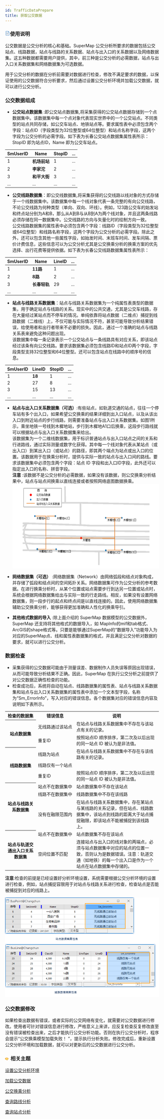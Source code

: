 ```yaml
---
id: TrafficDataPrepare
title: 获取公交数据
---
```

### ![](../../img/read.gif)使用说明

公交数据是公交分析的核心和基础。SuperMap
公交分析所要求的数据包括公交站点、线路数据，站点与线路的关系数据、站点与出入口的关系数据以及网络数据集。这五种数据都需要用户提供，其中，前三种是公交分析的必需数据，站点与出入口关系数据集和网络数据集为可选数据。

用于公交分析的数据在分析前需要对数据进行检查，修改不满足要求的数据，以保证使用的公交数据符合分析要求，然后通过设置公交分析环境并加载公交数据，就可以进行公交分析。

### 公交数据组成

* **公交站点数据集** :即公交站点数据集,将采集获得的公交站点数据存储到一个点数据集中。该数据集中每一个点对象代表现实世界中的一个公交站点。不同类型的站点共同存储，如公交车站点、地铁站点等。要求属性表中必须包含两个字段：站点ID（字段类型为32位整型或64位整型）和站点名称字段，这两个字段为公交分析的必需字段。如下表为长春公交站点数据集属性表所示：StopID 即为站点ID，Name 即为公交车站点。

SmUserID | Name | StopID | ...  
---|---|---|---  
1  | **机场前站** | 1 | ...  
2 | **李家沱** | 2 | ...  
3 | **和平大街** | 3 | ...  
... | ... | ... | ...  

* **公交线路数据集**：即公交线数据集,将采集获得的公交线路以线对象的方式存储于一个线数据集中。该数据集中每一个线对象代表一条完整的有向公交线路，不论公交线路为何种类型（单向、双向、环线）。例如，123路公交车的始发站和终点站分别为A和B，那么从A到B与从B到A为两个线对象，并且这两条线路必须存储在同一数据集中。公交线路的方向与矢量化时的绘制方向一致。  
公交线路数据集的属性表中必须包含两个字段：线路ID（字段类型为32位整型或64位整型）和线路名称字段，这两个字段为公交分析的必需字段。除此之外，还可以包含其他一些属性字段，如始发时间、末班车时间、发车间隔、票价计费信息，这些信息可以为公交分析尤其是公交换乘分析的换乘方案的优先选择、出行花费等提供依据。如下表为长春公交线路数据集属性表所示：

SmUserID | Name | LineID | ...  
---|---|---|---  
1  | **11路** | 1 | ...  
2 | **8路** | 2 | ...  
3 | **长春轻轨** | 29 | ...  
... | ... | ... | ...  

* **站点与线路关系数据集**：站点与线路关系数据集为一个纯属性表类型的数据集，用于确定站点与线路的关系。现实中的公共交通，尤其是公交车线路，存在大量经过某站点而不停车的情况。单纯依靠将站点数据（二维点）捕捉到线路数据（二维线）上，不仅可能与实际情况不符，甚至可能导致分析结果错误，给使用者和出行者带来不必要的损失。因此，通过一个准确的站点与线路关系表来避免这种问题出现。  
该数据集中每一条记录表示一个公交站点与一条线路具有对应关系，即该站点经过该条有向公交线路。要求该数据集必须包含线路ID和站点ID两个字段，字段类型支持32位整型和64位整型。还可以包含站点在线路中的顺序号的信息。

SmUserID | LineID | StopID | ...  
---|---|---|---  
1  | **18** | 1 | ...  
2 | 27 | 8 | ...  
3 | 15 | 13 | ...  
... | ... | ... | ...  
  
* **站点与出入口关系数据集（可选）**:有些站点，如轨道交通的站点，往往一个停车站有多个出入口，如果希望公交换乘的结果详细到出入口站点，以及从该出入口到附近站点的步行线路，则需要准备站点与出入口关系数据集。如图1所示，乘坐地铁一号线到木樨地站，步行到木樨地A1口后换乘，这段步行路线就可以根据站点与出入口关系数据集来给出。  
该数据集为一个二维线数据集，用于标识普通站点与出入口站点之间的关系和行进路线，通过实际测量或数字化获得。其中每一个线对象代表从某站点（或出入口）到某出入口（或站点）的路径，即其两个端点为站点或出入口的位置。该数据用于在换乘分析时，提供与实际一致的站点与出入口间的路线。要求该数据集中必须包含两个字段：站点 ID 字段和出入口ID字段，此外还可以指定出入口的名称、拼音字段。  
**注意** :该数据不是公交分析的必需数据，如果没有该数据，则公交换乘分析结果中，站点与站点间换乘以直线连接或者按照网络底图数据换乘。  
![](img/StopExitRelate.png)  

* **网络数据集（可选）** :网络数据集（Network）由网络弧段和结点对象构成，并存储了弧段和结点间的空间拓扑关系。网络数据集可作为公交分析的参考数据。在进行换乘分析时，从某个位置或站点需要步行到达另一位置或站点时，系统会根据网络数据集给出与实际一致的行走路线。相反，如果没有设置网络数据集，则一段步行的起点和终点间是以直线连接的。因此，使用网络数据集辅助公交换乘分析，能够获得更加准确和人性化的换乘导引。
* **其他格式数据的导入** :除上面介绍的 SuperMap 数据模型的公交数据外，SuperMap 还支持将其他格式的数据导入，如 MapInfo的mif和tab格式、ArcGIS的shape格式等。只要是能够通过SuperMap的“数据导入”功能导入为对应的SuperMap点、线和属性表数据集的格式，并且满足公交分析对数据的要求，就可以进行公交分析。

### 数据检查

* 采集获得的公交数据可能由于测量误差、数据制作人员失误等原因出现错误，从而可能导致分析结果不正确。因此，SuperMap 在执行公交分析之前提供了对公交数据正确性检查的功能。
* 检查成功后，系统将自动在站点、线路数据集的属性表、站点与线路关系数据集和站点与出入口关系数据集的属性表中添加一个文本型字段，名称为“Sm_ErrorInfo”，写入对应的错误信息。各个数据集对应的错误信息内容及说明如下表所示。  

<table width="90%">
	<tr>
		<th width="20%">检查的数据集</th>
		<th width="25%">错误信息</th>
		<th width="55%">说明</th>
	</tr>
	<tr>
		<th rowspan="2">站点数据集</th>
		<td>无线路通过该站点</td>
		<td>在站点与线路关系数据集中不存在与该站点有关的记录。</td>
	</tr>
	<tr>
		<td>重复ID</td>
		<td>按照站点ID 顺序排序，第二次及以后出现的同一站点 ID 被认为是非法值。</td>
	</tr>
		<tr>
		<th rowspan="3">线路数据集</th>
		<td>线路为站点</td>
		<td>在站点与线路关系数据集中不存在与该线路有关的记录。</td>
	</tr>
	<tr>
		<td>线路仅有一个站点</td>
		<td> </td>
	</tr>
	<tr>
		<td>重复ID</td>
		<td>按照站点ID 顺序排序，第二次及以后出现的同一站点 ID 被认为是非法值。</td>
	</tr>
		<tr>
		<th rowspan="3">站点与线路关系数据集</th>
		<td>站点不在数据集中</td>
		<td>站点数据集中不存在该站点</td>
	</tr>
	<tr>
		<td>线路不在数据集中</td>
		<td>线路数据集中不存在该线路</td>
	</tr>
	<tr>
		<td>没有在融限范围内</td>
		<td>在站点与线路关系数据集中，存在某站点与某线路的关系记录，但在站点、线路数据集中，该站点到线路的距离大于站点捕捉融限，即该站点不能被捕捉到该线路上。</td>
	</tr>	
			<tr>
		<th rowspan="2">站点与轨道交通出入口关系数据集</th>
		<td>站点不在数据集中</td>
		<td>站点数据集不存在该站点</td>
	</tr>
	<tr>
		<td>空间位置不匹配</td>
		<td>连接站点与出入口的线对象的两端点，必须与站点数据集中对应的站点的位置一致，否则认为是数据错误。注意：轨道交通（如地铁）的每一个出入口是作为一个站点在站点数据集中存储的。</td>
	</tr>
</table>
  
**注意**:检查的前提是已经设置好分析环境设置，系统需要根据公交分析环境的设置进行检查，例如，站点捕捉容限用于对站点与线路关系进行检查，检查站点是否能被捕捉到对应的线路上。

![](img/TrafficErrorData.png)   
  
### 公交数据修改

如果检查出数据有错误，或者实际的公交网络有变化，就需要对公交数据进行修改。使用者可针对错误信息进行修改，严格意义上来讲，应反复检查反复修改直至没有错误被检查出来，之后才能执行公交分析功能。否则在执行公交分析时，程序会提示“公交换乘模型加载失败！
”，提示执行分析失败。修改完成后，重新设置公交分析环境和加载数据，就可以对更新后的公交数据进行公交分析。

### ![](../../img/seealso.png) 相关主题

<!-- ![](../../img/smalltitle.png)  -->
[设置公交分析环境](TrafficEnvirSet.html)

<!-- ![](../../img/smalltitle.png)  -->
[加载公交数据](LoadTranfficData.html)

<!-- ![](../../img/smalltitle.png)  -->
[公交换乘分析](TransferAnalysis.html)

<!-- ![](../../img/smalltitle.png)  -->
[查询路线分析](FindLinesByStop.html)

<!-- ![](../../img/smalltitle.png)  -->
[查询站点分析](FindStopsByLineStop.html)